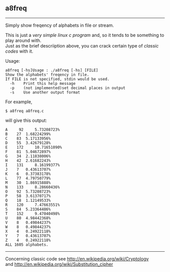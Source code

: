 ## a8freq
---
Simply show freqency of alphabets in file or stream.

This is just a *very simple linux c program* and, so it tends to be something to play around with.    
Just as the brief descriiption above, you can crack certain type of *classic codes* with it.  
  
Usage:
```
a8freq [-hs]Usage : ./a8freq [-hs] [FILE]
Show the alphabets' freqency in file.
If FILE is not specified, stdin would be used.
  -h    Print this help message
  -p	(not implemented)set decimal places in output
  -s    Use another output format
```
  
  
For example,
```
$ a8freq a8freq.c
```
will give this output:
```
A     92	 5.73208723% 
B	 27	 1.68224299% 
C	 83	 5.17133956% 
D	 55	 3.42679128% 
E	 172	 10.71651090% 
F	 81	 5.04672897% 
G	 34	 2.11838006% 
H	 42	 2.61682243% 
I	 131	 8.16199377% 
J	 7	 0.43613707% 
K	 6	 0.37383178% 
L	 77	 4.79750779% 
M	 30	 1.86915888% 
N	 133	 8.28660436% 
O	 92	 5.73208723% 
P	 58	 3.61370717% 
Q	 18	 1.12149533% 
R	 120	 7.47663551% 
S	 84	 5.23364486% 
T	 152	 9.47040498% 
U	 80	 4.98442368% 
V	 8	 0.49844237% 
W	 8	 0.49844237% 
X	 4	 0.24922118% 
Y	 7	 0.43613707% 
Z	 4	 0.24922118% 
ALL 1605 alphabets.
```
  
---
Concerning classic code see http://en.wikipedia.org/wiki/Cryptology   
and http://en.wikipedia.org/wiki/Substitution_cipher  

